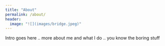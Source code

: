 ```yaml
---
title: "About"
permalink: /about/
header:
  image: "![](images/bridge.jpeg)"
---
```

Intro goes here .. more about me and what I do .. you know the boring stuff
